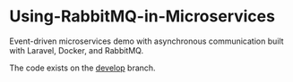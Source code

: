 # Using-RabbitMQ-in-Microservices
Event-driven microservices demo with asynchronous communication built with Laravel, Docker, and RabbitMQ.

The code exists on the [develop](https://github.com/mostafaaminflakes/Using-RabbitMQ-in-Microservices/tree/develop) branch.

